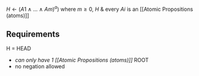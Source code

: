 $H \leftarrow (A1\ \land \ ...\  \land \ Am)^a)$
where $m ≥ 0$, $H$ & every $Ai$ is an [[Atomic Propositions (atoms)]]
## Requirements
H = HEAD
- *can only have 1 [[Atomic Propositions (atoms)]]*
ROOT
- no negation allowed